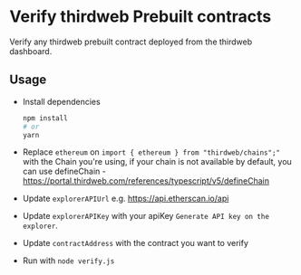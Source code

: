 # Verify thirdweb Prebuilt contracts

Verify any thirdweb prebuilt contract deployed from the thirdweb dashboard.

## Usage

- Install dependencies
  
  ```bash
  npm install
  # or
  yarn
  ```

- Replace `ethereum` on `import { ethereum } from "thirdweb/chains";"` with the Chain you're using, if your chain is not available by default, you can use defineChain - https://portal.thirdweb.com/references/typescript/v5/defineChain
- Update `explorerAPIUrl` e.g. https://api.etherscan.io/api
- Update `explorerAPIKey` with your apiKey `Generate API key on the explorer`.
- Update `contractAddress` with the contract you want to verify
  
- Run with `node verify.js`

